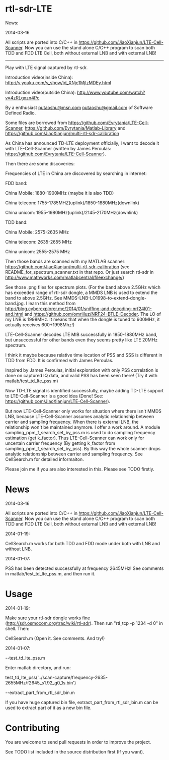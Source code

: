 rtl-sdr-LTE
===========

News:

2014-03-16

All scripts are ported into C/C++ in https://github.com/JiaoXianjun/LTE-Cell-Scanner.
Now you can use the stand alone C/C++ program to scan both TDD and FDD LTE Cell, both without external LNB and with external LNB!

----

Play with LTE signal captured by rtl-sdr.

Introduction video(inside China): http://v.youku.com/v_show/id_XNjc1MjIzMDEy.html

Introduction video(outside China): http://www.youtube.com/watch?v=4zRLgxzn4Pc

By a enthusiast <putaoshu@msn.com> <putaoshu@gmail.com> of Software Defined Radio.

Some files are borrowed from https://github.com/Evrytania/LTE-Cell-Scanner, https://github.com/Evrytania/Matlab-Library and https://github.com/JiaoXianjun/multi-rtl-sdr-calibration

As China has announced TD-LTE deployment officially, I want to decode it with LTE-Cell-Scanner (written by James Peroulas: https://github.com/Evrytania/LTE-Cell-Scanner).

Then there are some discoveries:

Frequencies of LTE in China are discovered by searching in internet:

FDD band:

China Mobile:  1880-1900MHz (maybe it is also TDD)

China telecom: 1755-1785MHZ(uplink)/1850-1880MHz(downlink)

China unicom:  1955-1980MHz(uplink)/2145-2170MHz(downlink)

TDD band:

China Mobile:  2575-2635 MHz

China telecom: 2635-2655 MHz

China unicom:  2555-2575 MHz

Then those bands are scanned with my MATLAB scanner: https://github.com/JiaoXianjun/multi-rtl-sdr-calibration (see README_for_spectrum_scanner.txt in that repo. Or just search rtl-sdr in http://www.mathworks.com/matlabcentral/fileexchange/)

See those .png files for spectrum plots. (For the band above 2.5GHz which has exceeded range of rtl-sdr dongle, a MMDS LNB is used to extend the band to above 2.5GHz.
See MMDS-LNB-LO1998-to-extend-dongle-band.jpg. I learn this method from http://blog.cyberexplorer.me/2014/01/sniffing-and-decoding-nrf24l01-and.html and https://github.com/omriiluz/NRF24-BTLE-Decoder.
The LO of my LNB is 1998MHz. It means that when the dongle is tuned to 600MHz, it actually receives 600+1998Mhz!)

LTE-Cell-Scanner decodes LTE MIB successfully in 1850-1880MHz band, but unsuccessful for other bands even they seems pretty like LTE 20MHz spectrum.

I think it maybe because relative time location of PSS and SSS is different in TDD from FDD. It is confirmed with James Peroulas.

Inspired by James Peroulas, initial exploration with only PSS correlation is done on captured IQ data, and valid PSS has been seen there! (Try it with matlab/test_td_lte_pss.m)

Now TD-LTE signal is identified successfully, maybe adding TD-LTE support to LTE-Cell-Scanner is a good idea (Done! See: https://github.com/JiaoXianjun/LTE-Cell-Scanner).

But now LTE-Cell-Scanner only works for situation where there isn't MMDS LNB, because LTE-Cell-Scanner assumes analytic relationship between carrier and sampling frequency.
When there is external LNB, the relationship won't be maintained anymore. I offer a work around. A module sampling_ppm_f_search_set_by_pss.m is used to do
sampling frequency estimation (get k_factor). Thus LTE-Cell-Scanner can work only for uncertain carrier frequency (By getting k_factor from sampling_ppm_f_search_set_by_pss). By this way
the whole scanner drops analytic relationship between carrier and sampling frequency. See CellSearch.m for detailed informaiton.

Please join me if you are also interested in this. Please see TODO firstly.

News
=======================
2014-03-16

All scripts are ported into C/C++ in https://github.com/JiaoXianjun/LTE-Cell-Scanner.
Now you can use the stand alone C/C++ program to scan both TDD and FDD LTE Cell, both without external LNB and with external LNB!

2014-01-19:

CellSearch.m works for both TDD and FDD mode under both with LNB and without LNB.

2014-01-07:

PSS has been detected successfully at frequency 2645MHz! See comments in matlab/test_td_lte_pss.m, and then run it.

Usage
=======================
2014-01-19:

Make sure your rtl-sdr dongle works fine (http://sdr.osmocom.org/trac/wiki/rtl-sdr). Then run "rtl_tcp -p 1234 -d 0" in shell. Then:

CellSearch.m (Open it. See comments. And try!)

2014-01-07:

--test_td_lte_pss.m

Enter matlab directory, and run:

test_td_lte_pss('../scan-capture/frequency-2635-2655MHz/f2645_s1.92_g0_1s.bin')

--extract_part_from_rtl_sdr_bin.m

If you have huge captured bin file, extract_part_from_rtl_sdr_bin.m can be used to extract part of it as a new bin file.

Contributing
=======================
You are welcome to send pull requests in order to improve the project.

See TODO list included in the source distribution first (If you want).


